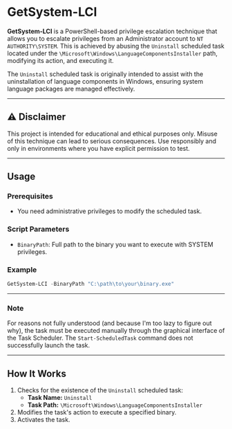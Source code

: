 
# GetSystem-LCI

**GetSystem-LCI** is a PowerShell-based privilege escalation technique that allows you to escalate privileges from an Administrator account to `NT AUTHORITY\SYSTEM`. This is achieved by abusing the `Uninstall` scheduled task located under the `\Microsoft\Windows\LanguageComponentsInstaller` path, modifying its action, and executing it.

The `Uninstall` scheduled task is originally intended to assist with the uninstallation of language components in Windows, ensuring system language packages are managed effectively.

---

## ⚠️ Disclaimer

This project is intended for educational and ethical purposes only. Misuse of this technique can lead to serious consequences. Use responsibly and only in environments where you have explicit permission to test.

---

## Usage

### Prerequisites
- You need administrative privileges to modify the scheduled task.

### Script Parameters
- `BinaryPath`: Full path to the binary you want to execute with SYSTEM privileges.

### Example
```powershell
GetSystem-LCI -BinaryPath "C:\path\to\your\binary.exe"
```

---

### Note
For reasons not fully understood (and because I'm too lazy to figure out why), the task must be executed manually through the graphical interface of the Task Scheduler. The `Start-ScheduledTask` command does not successfully launch the task.

---

## How It Works

1. Checks for the existence of the `Uninstall` scheduled task:
   - **Task Name:** `Uninstall`
   - **Task Path:** `\Microsoft\Windows\LanguageComponentsInstaller`
2. Modifies the task's action to execute a specified binary.
3. Activates the task.
